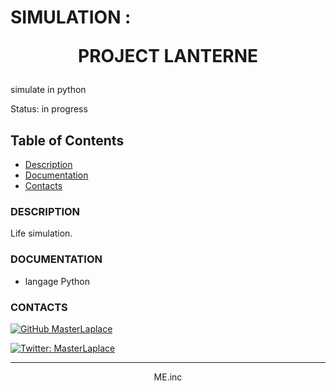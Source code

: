 # SIMULATION : <p align="center">PROJECT LANTERNE</p>

simulate in python

Status: in progress


## Table of Contents
- [Description](#description)
- [Documentation](#documentation)
- [Contacts](#contacts)


<div id='description'/>

### **DESCRIPTION**

Life simulation.


<div id='Documentation'/>

### **DOCUMENTATION**

- langage Python


<div id='contacts'/>

### **CONTACTS**

[![GitHub MasterLaplace](https://img.shields.io/github/followers/MasterLaplace?label=follow&style=social)](https://github.com/MasterLaplace)

[![Twitter: MasterLaplace](https://img.shields.io/twitter/follow/MasterLaplace?style=social)](https://twitter.com/MasterLaplace)

---
<p align="center">ME.inc</p>